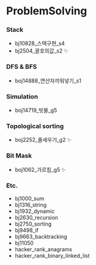 # ProblemSolving

### Stack
- bj10828_스택구현_s4
- bj2504_괄호의값_s2 ✨

### DFS & BFS
- boj14888_연산자끼워넣기_s1

### Simulation
- boj14719_빗물_g5

### Topological sorting
- boj2252_줄세우기_g2 ✨

### Bit Mask 
- boj1062_가르침_g5 ✨

### Etc.
- bj1000_sum
- bj1316_string
- bj1932_dynamic
- bj2630_recursion
- bj2750_sorting
- bj9498_if
- bj9663_backtracking
- bj11050
- hacker_rank_anagrams
- hacker_rank_binary_linked_list

